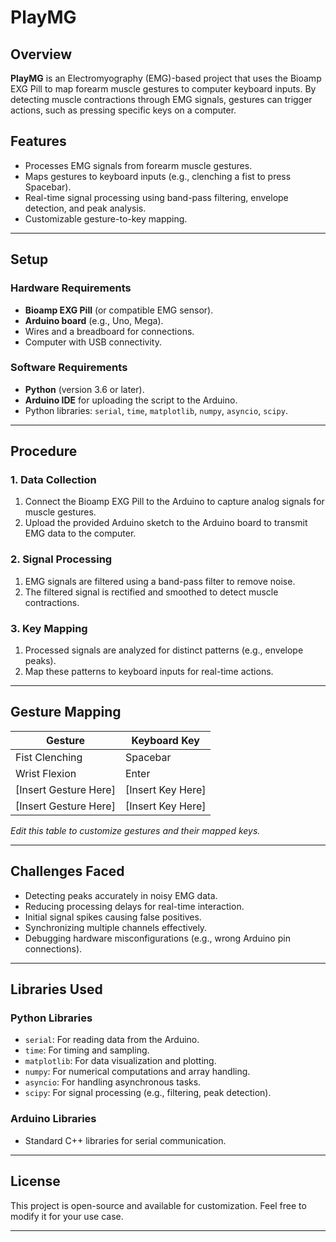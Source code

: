 # PlayMG

## Overview
**PlayMG** is an Electromyography (EMG)-based project that uses the Bioamp EXG Pill to map forearm muscle gestures to computer keyboard inputs. By detecting muscle contractions through EMG signals, gestures can trigger actions, such as pressing specific keys on a computer.

## Features
- Processes EMG signals from forearm muscle gestures.
- Maps gestures to keyboard inputs (e.g., clenching a fist to press Spacebar).
- Real-time signal processing using band-pass filtering, envelope detection, and peak analysis.
- Customizable gesture-to-key mapping.

---

## Setup

### Hardware Requirements
- **Bioamp EXG Pill** (or compatible EMG sensor).
- **Arduino board** (e.g., Uno, Mega).
- Wires and a breadboard for connections.
- Computer with USB connectivity.

### Software Requirements
- **Python** (version 3.6 or later).
- **Arduino IDE** for uploading the script to the Arduino.
- Python libraries: `serial`, `time`, `matplotlib`, `numpy`, `asyncio`, `scipy`.

---

## Procedure

### 1. Data Collection
1. Connect the Bioamp EXG Pill to the Arduino to capture analog signals for muscle gestures.
2. Upload the provided Arduino sketch to the Arduino board to transmit EMG data to the computer.

### 2. Signal Processing
1. EMG signals are filtered using a band-pass filter to remove noise.
2. The filtered signal is rectified and smoothed to detect muscle contractions.

### 3. Key Mapping
1. Processed signals are analyzed for distinct patterns (e.g., envelope peaks).
2. Map these patterns to keyboard inputs for real-time actions.

---

## Gesture Mapping

| **Gesture**           | **Keyboard Key** |
|------------------------|------------------|
| Fist Clenching        | Spacebar         |
| Wrist Flexion         | Enter            |
| [Insert Gesture Here] | [Insert Key Here]|
| [Insert Gesture Here] | [Insert Key Here]|

*Edit this table to customize gestures and their mapped keys.*

---

## Challenges Faced
- Detecting peaks accurately in noisy EMG data.
- Reducing processing delays for real-time interaction.
- Initial signal spikes causing false positives.
- Synchronizing multiple channels effectively.
- Debugging hardware misconfigurations (e.g., wrong Arduino pin connections).

---

## Libraries Used

### Python Libraries
- `serial`: For reading data from the Arduino.
- `time`: For timing and sampling.
- `matplotlib`: For data visualization and plotting.
- `numpy`: For numerical computations and array handling.
- `asyncio`: For handling asynchronous tasks.
- `scipy`: For signal processing (e.g., filtering, peak detection).

### Arduino Libraries
- Standard C++ libraries for serial communication.

---

## License
This project is open-source and available for customization. Feel free to modify it for your use case.

---
